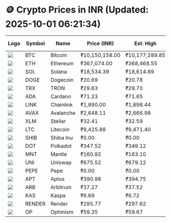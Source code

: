 # 🪙 Crypto Prices in INR (Updated: 2025-10-01 06:21:34)

| Logo | Symbol | Name       | Price (INR) | Est. High | Est. Low | Gross Profit | Fees | Net Profit | ROI % |
|------|--------|------------|-------------|-----------|----------|---------------|------|-------------|--------|
| ![](https://coin-images.coingecko.com/coins/images/1/large/bitcoin.png?1696501400) | BTC    | Bitcoin    | ₹10,150,158.00 | ₹10,177,289.85 | ₹10,123,026.15 | ₹536.04 | ₹200.00 | ₹336.04 | 0.34% |
| ![](https://coin-images.coingecko.com/coins/images/279/large/ethereum.png?1696501628) | ETH    | Ethereum   | ₹367,074.00 | ₹368,468.55 | ₹365,679.45 | ₹762.72 | ₹200.00 | ₹562.72 | 0.56% |
| ![](https://coin-images.coingecko.com/coins/images/4128/large/solana.png?1718769756) | SOL    | Solana     | ₹18,534.39 | ₹18,614.89 | ₹18,453.89 | ₹872.40 | ₹200.00 | ₹672.40 | 0.67% |
| ![](https://coin-images.coingecko.com/coins/images/5/large/dogecoin.png?1696501409) | DOGE   | Dogecoin   | ₹20.69 | ₹20.78 | ₹20.60 | ₹903.04 | ₹200.00 | ₹703.04 | 0.70% |
| ![](https://coin-images.coingecko.com/coins/images/1094/large/tron-logo.png?1696502193) | TRX    | TRON       | ₹29.63 | ₹29.70 | ₹29.56 | ₹466.83 | ₹200.00 | ₹266.83 | 0.27% |
| ![](https://coin-images.coingecko.com/coins/images/975/large/cardano.png?1696502090) | ADA    | Cardano    | ₹71.23 | ₹71.65 | ₹70.81 | ₹1,190.54 | ₹200.00 | ₹990.54 | 0.99% |
| ![](https://coin-images.coingecko.com/coins/images/877/large/chainlink-new-logo.png?1696502009) | LINK   | Chainlink  | ₹1,890.00 | ₹1,898.44 | ₹1,881.56 | ₹896.70 | ₹200.00 | ₹696.70 | 0.70% |
| ![](https://coin-images.coingecko.com/coins/images/12559/large/Avalanche_Circle_RedWhite_Trans.png?1696512369) | AVAX   | Avalanche  | ₹2,648.11 | ₹2,666.98 | ₹2,629.24 | ₹1,435.28 | ₹200.00 | ₹1,235.28 | 1.24% |
| ![](https://coin-images.coingecko.com/coins/images/100/large/fmpFRHHQ_400x400.jpg?1735231350) | XLM    | Stellar    | ₹32.41 | ₹32.59 | ₹32.23 | ₹1,088.90 | ₹200.00 | ₹888.90 | 0.89% |
| ![](https://coin-images.coingecko.com/coins/images/2/large/litecoin.png?1696501400) | LTC    | Litecoin   | ₹9,425.88 | ₹9,471.40 | ₹9,380.36 | ₹970.52 | ₹200.00 | ₹770.52 | 0.77% |
| ![](https://coin-images.coingecko.com/coins/images/11939/large/shiba.png?1696511800) | SHIB   | Shiba Inu  | ₹0.00 | ₹0.00 | ₹0.00 | ₹829.69 | ₹200.00 | ₹629.69 | 0.63% |
| ![](https://coin-images.coingecko.com/coins/images/12171/large/polkadot.png?1696512008) | DOT    | Polkadot   | ₹347.52 | ₹349.12 | ₹345.92 | ₹927.10 | ₹200.00 | ₹727.10 | 0.73% |
| ![](https://coin-images.coingecko.com/coins/images/30980/large/Mantle-Logo-mark.png?1739213200) | MNT    | Mantle     | ₹160.92 | ₹163.10 | ₹158.74 | ₹2,747.91 | ₹200.00 | ₹2,547.91 | 2.55% |
| ![](https://coin-images.coingecko.com/coins/images/12504/large/uniswap-logo.png?1720676669) | UNI    | Uniswap    | ₹675.52 | ₹679.12 | ₹671.92 | ₹1,070.66 | ₹200.00 | ₹870.66 | 0.87% |
| ![](https://coin-images.coingecko.com/coins/images/29850/large/pepe-token.jpeg?1696528776) | PEPE   | Pepe       | ₹0.00 | ₹0.00 | ₹0.00 | ₹1,158.98 | ₹200.00 | ₹958.98 | 0.96% |
| ![](https://coin-images.coingecko.com/coins/images/26455/large/aptos_round.png?1696525528) | APT    | Aptos      | ₹390.98 | ₹394.75 | ₹387.21 | ₹1,948.57 | ₹200.00 | ₹1,748.57 | 1.75% |
| ![](https://coin-images.coingecko.com/coins/images/16547/large/arb.jpg?1721358242) | ARB    | Arbitrum   | ₹37.27 | ₹37.52 | ₹37.02 | ₹1,353.34 | ₹200.00 | ₹1,153.34 | 1.15% |
| ![](https://coin-images.coingecko.com/coins/images/25751/large/kaspa-icon-exchanges.png?1696524837) | KAS    | Kaspa      | ₹6.69 | ₹6.72 | ₹6.66 | ₹900.90 | ₹200.00 | ₹700.90 | 0.70% |
| ![](https://coin-images.coingecko.com/coins/images/11636/large/rndr.png?1696511529) | RENDER | Render     | ₹295.77 | ₹297.62 | ₹293.92 | ₹1,259.53 | ₹200.00 | ₹1,059.53 | 1.06% |
| ![](https://coin-images.coingecko.com/coins/images/25244/large/Optimism.png?1696524385) | OP     | Optimism   | ₹59.35 | ₹59.67 | ₹59.03 | ₹1,092.71 | ₹200.00 | ₹892.71 | 0.89% |
